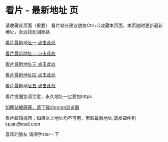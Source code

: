 # 看片 - 最新地址 页

请收藏此页面（重要）
看片站长建议狼友Ctrl+D收藏本页面，本页随时更新最新地址，永远找到回家路

[看片最新地址一 点击此处](https://80cj.buzz/) 

[看片最新地址二 点击此处](https://80cg.buzz/) 

[看片最新地址三 点击此处](https://800ch.buzz/) 

[看片最新地址四 点击此处](https://80cm.buzz/) 

[看片最新地址五 点击此处](https://80cn.buzz/) 

看片提醒您请注意，永久地址一定要加https

[如网站被屏蔽，请下载chrome浏览器](https://8xe23.com/chrome_93.0.4577.82.apk) 

看片邮箱找回：如果以上地址均不可用，索取最新地址,请发邮件到 kpian@mail.com

喜欢的狼友 请顺手star一下
